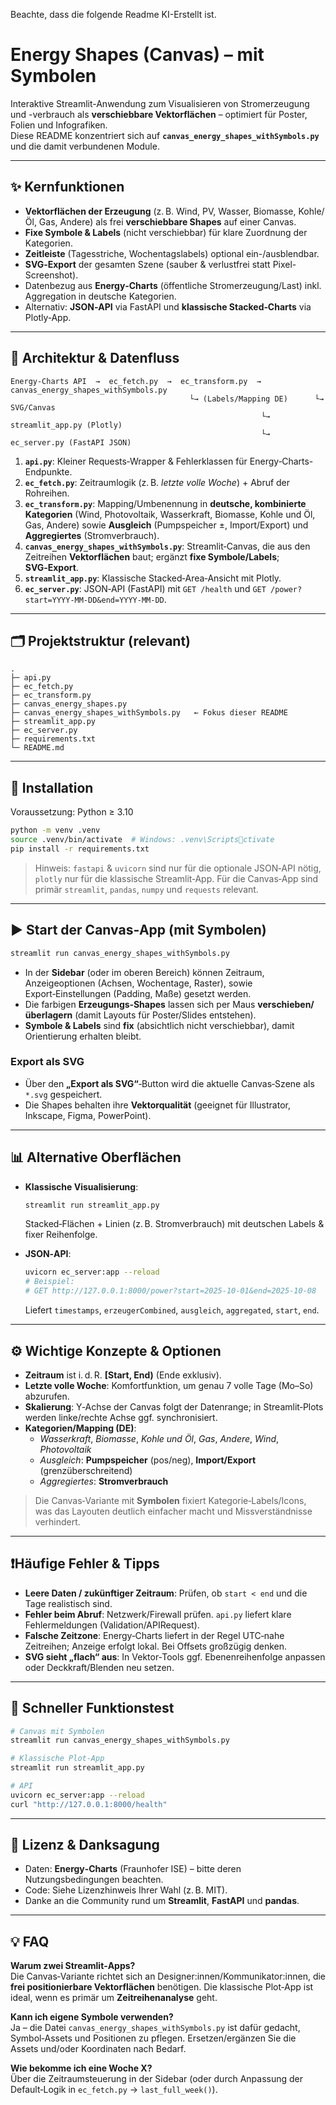 Beachte, dass die folgende Readme KI-Erstellt ist.

# Energy Shapes (Canvas) – mit Symbolen

Interaktive Streamlit-Anwendung zum Visualisieren von Stromerzeugung und -verbrauch als **verschiebbare Vektorflächen** – optimiert für Poster, Folien und Infografiken.  
Diese README konzentriert sich auf **`canvas_energy_shapes_withSymbols.py`** und die damit verbundenen Module.

---

## ✨ Kernfunktionen

- **Vektorflächen der Erzeugung** (z. B. Wind, PV, Wasser, Biomasse, Kohle/Öl, Gas, Andere) als frei **verschiebbare Shapes** auf einer Canvas.
- **Fixe Symbole & Labels** (nicht verschiebbar) für klare Zuordnung der Kategorien.
- **Zeitleiste** (Tagesstriche, Wochentagslabels) optional ein-/ausblendbar.
- **SVG‑Export** der gesamten Szene (sauber & verlustfrei statt Pixel-Screenshot).
- Datenbezug aus **Energy‑Charts** (öffentliche Stromerzeugung/Last) inkl. Aggregation in deutsche Kategorien.
- Alternativ: **JSON‑API** via FastAPI und **klassische Stacked‑Charts** via Plotly‑App.

---

## 🔧 Architektur & Datenfluss

```
Energy-Charts API  →  ec_fetch.py  →  ec_transform.py  →  canvas_energy_shapes_withSymbols.py
                                        └→ (Labels/Mapping DE)      └→ SVG/Canvas
                                                        └→ streamlit_app.py (Plotly)
                                                        └→ ec_server.py (FastAPI JSON)
```

1. **`api.py`**: Kleiner Requests‑Wrapper & Fehlerklassen für Energy‑Charts-Endpunkte.  
2. **`ec_fetch.py`**: Zeitraumlogik (z. B. *letzte volle Woche*) + Abruf der Rohreihen.  
3. **`ec_transform.py`**: Mapping/Umbenennung in **deutsche, kombinierte Kategorien** (Wind, Photovoltaik, Wasserkraft, Biomasse, Kohle und Öl, Gas, Andere) sowie **Ausgleich** (Pumpspeicher ±, Import/Export) und **Aggregiertes** (Stromverbrauch).  
4. **`canvas_energy_shapes_withSymbols.py`**: Streamlit‑Canvas, die aus den Zeitreihen **Vektorflächen** baut; ergänzt **fixe Symbole/Labels**; **SVG‑Export**.  
5. **`streamlit_app.py`**: Klassische Stacked‑Area‑Ansicht mit Plotly.  
6. **`ec_server.py`**: JSON‑API (FastAPI) mit `GET /health` und `GET /power?start=YYYY-MM-DD&end=YYYY-MM-DD`.

---

## 🗂️ Projektstruktur (relevant)

```
.
├─ api.py
├─ ec_fetch.py
├─ ec_transform.py
├─ canvas_energy_shapes.py
├─ canvas_energy_shapes_withSymbols.py   ← Fokus dieser README
├─ streamlit_app.py
├─ ec_server.py
├─ requirements.txt
└─ README.md
```

---

## 🚀 Installation

Voraussetzung: Python ≥ 3.10

```bash
python -m venv .venv
source .venv/bin/activate  # Windows: .venv\Scriptsctivate
pip install -r requirements.txt
```

> Hinweis: `fastapi` & `uvicorn` sind nur für die optionale JSON‑API nötig, `plotly` nur für die klassische Streamlit‑App. Für die Canvas‑App sind primär `streamlit`, `pandas`, `numpy` und `requests` relevant.

---

## ▶️ Start der Canvas‑App (mit Symbolen)

```bash
streamlit run canvas_energy_shapes_withSymbols.py
```

- In der **Sidebar** (oder im oberen Bereich) können Zeitraum, Anzeigeoptionen (Achsen, Wochentage, Raster), sowie Export‑Einstellungen (Padding, Maße) gesetzt werden.
- Die farbigen **Erzeugungs‑Shapes** lassen sich per Maus **verschieben/überlagern** (damit Layouts für Poster/Slides entstehen).
- **Symbole & Labels** sind **fix** (absichtlich nicht verschiebbar), damit Orientierung erhalten bleibt.

### Export als SVG
- Über den **„Export als SVG“**‑Button wird die aktuelle Canvas‑Szene als `*.svg` gespeichert.  
- Die Shapes behalten ihre **Vektorqualität** (geeignet für Illustrator, Inkscape, Figma, PowerPoint).

---

## 📊 Alternative Oberflächen

- **Klassische Visualisierung**:
  ```bash
  streamlit run streamlit_app.py
  ```
  Stacked‑Flächen + Linien (z. B. Stromverbrauch) mit deutschen Labels & fixer Reihenfolge.

- **JSON‑API**:
  ```bash
  uvicorn ec_server:app --reload
  # Beispiel:
  # GET http://127.0.0.1:8000/power?start=2025-10-01&end=2025-10-08
  ```
  Liefert `timestamps`, `erzeugerCombined`, `ausgleich`, `aggregated`, `start`, `end`.

---

## ⚙️ Wichtige Konzepte & Optionen

- **Zeitraum** ist i. d. R. **[Start, End)** (Ende exklusiv).  
- **Letzte volle Woche**: Komfortfunktion, um genau 7 volle Tage (Mo–So) abzurufen.  
- **Skalierung**: Y‑Achse der Canvas folgt der Datenrange; in Streamlit‑Plots werden linke/rechte Achse ggf. synchronisiert.  
- **Kategorien/Mapping (DE)**:  
  - *Wasserkraft*, *Biomasse*, *Kohle und Öl*, *Gas*, *Andere*, *Wind*, *Photovoltaik*  
  - *Ausgleich*: **Pumpspeicher** (pos/neg), **Import/Export** (grenzüberschreitend)  
  - *Aggregiertes*: **Stromverbrauch**

> Die Canvas‑Variante mit **Symbolen** fixiert Kategorie‑Labels/Icons, was das Layouten deutlich einfacher macht und Missverständnisse verhindert.

---

## ❗Häufige Fehler & Tipps

- **Leere Daten / zukünftiger Zeitraum**: Prüfen, ob `start < end` und die Tage realistisch sind.  
- **Fehler beim Abruf**: Netzwerk/Firewall prüfen. `api.py` liefert klare Fehlermeldungen (Validation/APIRequest).  
- **Falsche Zeitzone**: Energy‑Charts liefert in der Regel UTC‑nahe Zeitreihen; Anzeige erfolgt lokal. Bei Offsets großzügig denken.  
- **SVG sieht „flach“ aus**: In Vektor‑Tools ggf. Ebenenreihenfolge anpassen oder Deckkraft/Blenden neu setzen.

---

## 🧪 Schneller Funktionstest

```bash
# Canvas mit Symbolen
streamlit run canvas_energy_shapes_withSymbols.py

# Klassische Plot-App
streamlit run streamlit_app.py

# API
uvicorn ec_server:app --reload
curl "http://127.0.0.1:8000/health"
```

---

## 📜 Lizenz & Danksagung

- Daten: **Energy‑Charts** (Fraunhofer ISE) – bitte deren Nutzungsbedingungen beachten.  
- Code: Siehe Lizenzhinweis Ihrer Wahl (z. B. MIT).  
- Danke an die Community rund um **Streamlit**, **FastAPI** und **pandas**.

---

## 💡 FAQ

**Warum zwei Streamlit‑Apps?**  
Die Canvas‑Variante richtet sich an Designer:innen/Kommunikator:innen, die **frei positionierbare Vektorflächen** benötigen. Die klassische Plot‑App ist ideal, wenn es primär um **Zeitreihenanalyse** geht.

**Kann ich eigene Symbole verwenden?**  
Ja – die Datei `canvas_energy_shapes_withSymbols.py` ist dafür gedacht, Symbol‑Assets und Positionen zu pflegen. Ersetzen/ergänzen Sie die Assets und/oder Koordinaten nach Bedarf.

**Wie bekomme ich eine Woche X?**  
Über die Zeitraumsteuerung in der Sidebar (oder durch Anpassung der Default‑Logik in `ec_fetch.py` → `last_full_week()`).
